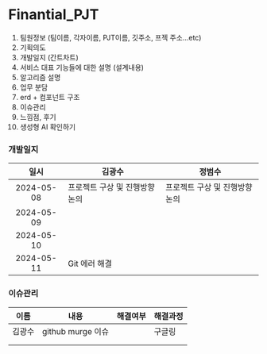 # Finantial_PJT

1. 팀원정보 (팀이름, 각자이름, PJT이름, 깃주소, 프젝 주소…etc)
2. 기획의도
3. 개발일지 (간트차트)
4. 서비스 대표 기능들에 대한 설명 (설계내용)
5. 알고리즘 설명
6. 업무 분담
7. erd + 컴포넌트 구조
8. 이슈관리
9. 느낌점, 후기
10. 생성형 AI 확인하기

### 개발일지

| 일시 | 김광수 | 정범수 |
|:---:|---|---|
| 2024-05-08 | 프로젝트 구상 및 진행방향 논의 | 프로젝트 구상 및 진행방향 논의 |
| 2024-05-09 |        |        |
| 2024-05-10 |        |        |
| 2024-05-11 | Git 에러 해결       |        |


### 이슈관리

| 이름 | 내용 | 해결여부 | 해결과정 |
|:---:|---|:---:|---|
|  김광수   |  github murge 이슈    |    |  구글링  |
|     |      |    |    |
|     |      |    |    |
